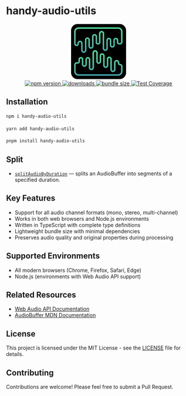 # handy-audio-utils

<div align="center">
  <img src="./public/logo.png" alt="handy-audio-utils logo" width="150" />
</div>

<div align="center">
  <a href="https://www.npmjs.com/package/handy-audio-utils">
    <img src="https://img.shields.io/npm/v/handy-audio-utils.svg" alt="npm version" />
  </a>
  <a href="https://www.npmjs.com/package/handy-audio-utils">
    <img src="https://img.shields.io/npm/dm/handy-audio-utils.svg" alt="downloads" />
  </a>
  <a href="https://bundlephobia.com/package/handy-audio-utils">
    <img src="https://img.shields.io/bundlephobia/minzip/handy-audio-utils" alt="bundle size" />
  </a>
  <a href="https://github.com/gyeongseokKang/handy-audio-utils/actions">
    <img src="https://img.shields.io/endpoint?url=https://gist.githubusercontent.com/gyeongseokKang/dbb8025d3d6b67d74782a2b5db994ce9/raw/coverage.json" alt="Test Coverage" />
  </a>
</div>

## Installation

```bash
npm i handy-audio-utils

yarn add handy-audio-utils

pnpm install handy-audio-utils
```

## Split

- [`splitAudioByDuration`](./docs/splitAudioByDuration.md) &mdash; splits an AudioBuffer into segments of a specified duration.

## Key Features

- Support for all audio channel formats (mono, stereo, multi-channel)
- Works in both web browsers and Node.js environments
- Written in TypeScript with complete type definitions
- Lightweight bundle size with minimal dependencies
- Preserves audio quality and original properties during processing

## Supported Environments

- All modern browsers (Chrome, Firefox, Safari, Edge)
- Node.js (environments with Web Audio API support)

## Related Resources

- [Web Audio API Documentation](https://developer.mozilla.org/en-US/docs/Web/API/Web_Audio_API)
- [AudioBuffer MDN Documentation](https://developer.mozilla.org/en-US/docs/Web/API/AudioBuffer)

## License

This project is licensed under the MIT License - see the [LICENSE](./LICENSE) file for details.

## Contributing

Contributions are welcome! Please feel free to submit a Pull Request.
